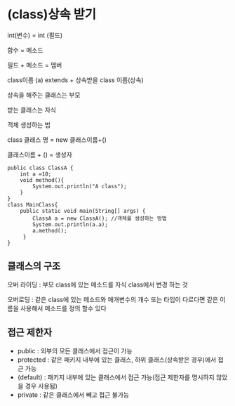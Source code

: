 # (class)상속 받기

int(변수) = int (필드)

함수 = 메소드

필드 + 메소드 = 멤버

class이름 (a) extends + 상속받을 class 이름(상속) 

상속을 해주는 클래스는 부모 

받는 클래스는 자식

객체 생성하는 법

class 클래스 명 = new 클래스이름+() 

클래스이름 + () = 생성자

```
public class ClassA {
    int a =10;
    void method(){
        System.out.println("A class");
    }
}
class MainClass{
    public static void main(String[] args) {
        ClassA a = new ClassA(); //객체를 생성하는 방법
        System.out.println(a.a);
        a.method();
     }
}
```

## 클래스의 구조

오버 라이딩 : 부모 class에 있는 메소드를 자식 class에서 변경 하는 것

오버로딩 :  같은 class에 있는 메소드와 매개변수의 개수 또는 타입이 다르다면 같은 이름을 사용해서 메소드를 정의 할수 있다

## 접근 제한자

- public : 외부의 모든 클래스에서 접근이 가능
- protected : 같은 패키지 내부에 있는 클래스, 하위 클래스(상속받은 경우)에서 접근 가능
- (default) : 패키지 내부에 있는 클래스에서 접근 가능(접근 제한자를 명시하지 않았을 경우 사용됨)
- private : 같은 클래스에서 빼고 접근 불가능

